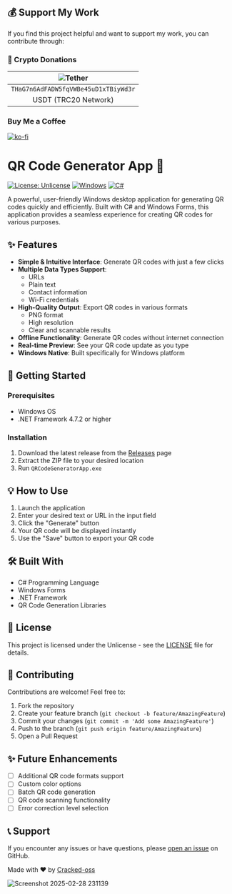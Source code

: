 ## 💰 Support My Work

If you find this project helpful and want to support my work, you can contribute through:

### 💎 Crypto Donations
| ![Tether](https://img.shields.io/badge/Tether-50AF95?style=for-the-badge&logo=tether&logoColor=white) | 
|:---:|
| `THaG7n6AdFADW5fqVWBe45uD1xTBiyWd3r` |
| USDT (TRC20 Network) |


### Buy Me a Coffee
[![ko-fi](https://ko-fi.com/img/githubbutton_sm.svg)](https://ko-fi.com/hexcode64319)

# QR Code Generator App 🔲

[![License: Unlicense](https://img.shields.io/badge/license-Unlicense-blue.svg)](http://unlicense.org/)
[![Windows](https://img.shields.io/badge/Platform-Windows-blue.svg)](https://github.com/Cracked-oss/QRCodeGeneratorApp)
[![C#](https://img.shields.io/badge/Language-C%23-green.svg)](https://github.com/Cracked-oss/QRCodeGeneratorApp)

A powerful, user-friendly Windows desktop application for generating QR codes quickly and efficiently. Built with C# and Windows Forms, this application provides a seamless experience for creating QR codes for various purposes.

## ✨ Features

- **Simple & Intuitive Interface**: Generate QR codes with just a few clicks
- **Multiple Data Types Support**: 
  - URLs
  - Plain text
  - Contact information
  - Wi-Fi credentials
- **High-Quality Output**: Export QR codes in various formats
  - PNG format
  - High resolution
  - Clear and scannable results
- **Offline Functionality**: Generate QR codes without internet connection
- **Real-time Preview**: See your QR code update as you type
- **Windows Native**: Built specifically for Windows platform

## 🚀 Getting Started

### Prerequisites

- Windows OS
- .NET Framework 4.7.2 or higher

### Installation

1. Download the latest release from the [Releases](https://github.com/Cracked-oss/QRCodeGeneratorApp/releases) page
2. Extract the ZIP file to your desired location
3. Run `QRCodeGeneratorApp.exe`

## 💡 How to Use

1. Launch the application
2. Enter your desired text or URL in the input field
3. Click the "Generate" button
4. Your QR code will be displayed instantly
5. Use the "Save" button to export your QR code

## 🛠️ Built With

- C# Programming Language
- Windows Forms
- .NET Framework
- QR Code Generation Libraries

## 📝 License

This project is licensed under the Unlicense - see the [LICENSE](LICENSE.txt) file for details.

## 🤝 Contributing

Contributions are welcome! Feel free to:

1. Fork the repository
2. Create your feature branch (`git checkout -b feature/AmazingFeature`)
3. Commit your changes (`git commit -m 'Add some AmazingFeature'`)
4. Push to the branch (`git push origin feature/AmazingFeature`)
5. Open a Pull Request

## ✨ Future Enhancements

- [ ] Additional QR code formats support
- [ ] Custom color options
- [ ] Batch QR code generation
- [ ] QR code scanning functionality
- [ ] Error correction level selection

## 📞 Support

If you encounter any issues or have questions, please [open an issue](https://github.com/Cracked-oss/QRCodeGeneratorApp/issues) on GitHub.

Made with ❤️ by [Cracked-oss](https://github.com/Cracked-oss)


![Screenshot 2025-02-28 231139](https://github.com/user-attachments/assets/d773db31-010d-4c92-bc45-6c93b7b60fd2)
